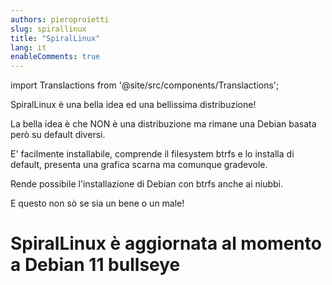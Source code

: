 ```yaml
---
authors: pieroproietti
slug: spirallinux
title: "SpiralLinux"
lang: it
enableComments: true
---
```


import Translactions from '@site/src/components/Translactions';

<Translactions />

SpiralLinux è una bella idea ed una bellissima distribuzione!

La bella idea è che NON è una distribuzione ma rimane una Debian basata però su default diversi.

E' facilmente installabile, comprende il filesystem btrfs e lo installa di default, presenta una grafica scarna ma comunque gradevole.

Rende possibile l'installazione di Debian con btrfs anche ai niubbi.

E questo non sò se sia un bene o un male!

# SpiralLinux è aggiornata al momento a Debian 11 bullseye

